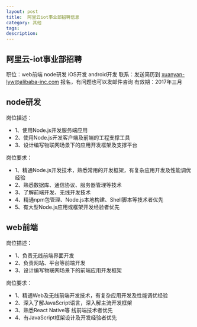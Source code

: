 ```yaml
---
layout: post
title:  阿里云iot事业部招聘信息
category: 其他
tags:  
description: 
---
```


 ## 阿里云-iot事业部招聘

 职位：web前端 node研发 iOS开发 android开发
 联系：发送简历到 xuanyan-lyw@alibaba-inc.com 报名，有问题也可以发邮件咨询
 有效期：2017年三月

## node研发

岗位描述：

- 1、使用Node.js开发服务端应用 
- 2、使用Node.js开发客户端及前端的工程支撑工具 
- 3、设计编写物联网场景下的应用开发框架及支撑平台

岗位要求：
- 1、精通Node.js开发技术，熟悉常用的开发框架，有复杂应用开发及性能调优经验 
- 2、熟悉数据库、通信协议、服务器管理等技术 
- 3、了解前端开发、无线开发技术 
- 4、精通npm包管理、Node.js本地构建、Shell脚本等技术者优先 
- 5、有大型Node.js应用或框架开发经验者优先

## web前端

岗位描述：

- 1、负责无线前端界面开发 
- 2、负责网站、平台等前端开发 
- 3、设计编写物联网场景下的前端应用开发框架

岗位要求：

- 1、精通Web及无线前端开发技术，有复杂应用开发及性能调优经验 
- 2、深入了解JavaScript语言，深入解主流开发框架 
- 3、熟悉React Native等 线前端技术者优先 
- 4、有JavaScript框架设计及开发经验者优先



